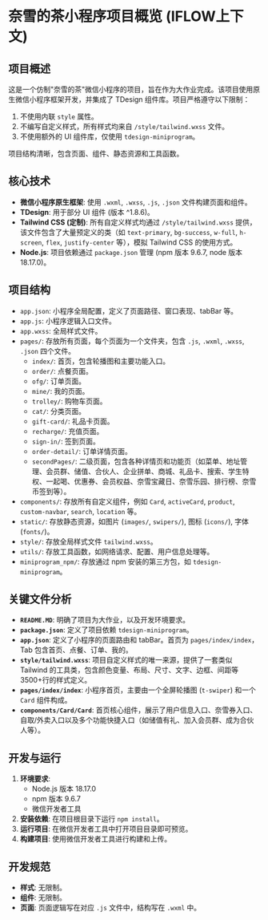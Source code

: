 # 奈雪的茶小程序项目概览 (IFLOW上下文)

## 项目概述

这是一个仿制"奈雪的茶"微信小程序的项目，旨在作为大作业完成。该项目使用原生微信小程序框架开发，并集成了 TDesign 组件库。项目严格遵守以下限制：

1.  不使用内联 `style` 属性。
2.  不编写自定义样式，所有样式均来自 `/style/tailwind.wxss` 文件。
3.  不使用额外的 UI 组件库，仅使用 `tdesign-miniprogram`。

项目结构清晰，包含页面、组件、静态资源和工具函数。

## 核心技术

*   **微信小程序原生框架**: 使用 `.wxml`, `.wxss`, `.js`, `.json` 文件构建页面和组件。
*   **TDesign**: 用于部分 UI 组件 (版本 ^1.8.6)。
*   **Tailwind CSS (定制)**: 所有自定义样式均通过 `/style/tailwind.wxss` 提供，该文件包含了大量预定义的类（如 `text-primary`, `bg-success`, `w-full`, `h-screen`, `flex`, `justify-center` 等），模拟 Tailwind CSS 的使用方式。
*   **Node.js**: 项目依赖通过 `package.json` 管理 (npm 版本 9.6.7, node 版本 18.17.0)。

## 项目结构

*   `app.json`: 小程序全局配置，定义了页面路径、窗口表现、tabBar 等。
*   `app.js`: 小程序逻辑入口文件。
*   `app.wxss`: 全局样式文件。
*   `pages/`: 存放所有页面，每个页面为一个文件夹，包含 `.js`, `.wxml`, `.wxss`, `.json` 四个文件。
    *   `index/`: 首页，包含轮播图和主要功能入口。
    *   `order/`: 点餐页面。
    *   `ofg/`: 订单页面。
    *   `mine/`: 我的页面。
    *   `trolley/`: 购物车页面。
    *   `cat/`: 分类页面。
    *   `gift-card/`: 礼品卡页面。
    *   `recharge/`: 充值页面。
    *   `sign-in/`: 签到页面。
    *   `order-detail/`: 订单详情页面。
    *   `secondPages/`: 二级页面，包含各种详情页和功能页（如菜单、地址管理、会员群、储值、合伙人、企业拼单、商城、礼品卡、搜索、学生特权、一起喝、优惠券、会员权益、奈雪宝藏日、奈雪乐园、排行榜、奈雪币签到等）。
*   `components/`: 存放所有自定义组件，例如 `Card`, `activeCard`, `product`, `custom-navbar`, `search`, `location` 等。
*   `static/`: 存放静态资源，如图片 (`images/`, `swipers/`), 图标 (`icons/`), 字体 (`fonts/`)。
*   `style/`: 存放全局样式文件 `tailwind.wxss`。
*   `utils/`: 存放工具函数，如网络请求、配置、用户信息处理等。
*   `miniprogram_npm/`: 存放通过 npm 安装的第三方包，如 `tdesign-miniprogram`。

## 关键文件分析

*   **`README.MD`**: 明确了项目为大作业，以及开发环境要求。
*   **`package.json`**: 定义了项目依赖 `tdesign-miniprogram`。
*   **`app.json`**: 定义了小程序的页面路由和 tabBar。首页为 `pages/index/index`，Tab 包含首页、点餐、订单、我的。
*   **`style/tailwind.wxss`**: 项目自定义样式的唯一来源，提供了一套类似 Tailwind 的工具类，包含颜色变量、布局、尺寸、文字、边框、间距等3500+行的样式定义。
*   **`pages/index/index`**: 小程序首页，主要由一个全屏轮播图 (`t-swiper`) 和一个 `Card` 组件构成。
*   **`components/Card/Card`**: 首页核心组件，展示了用户信息入口、奈雪券入口、自取/外卖入口以及多个功能快捷入口（如储值有礼、加入会员群、成为合伙人等）。

## 开发与运行

1.  **环境要求**:
    *   Node.js 版本 18.17.0
    *   npm 版本 9.6.7
    *   微信开发者工具
2.  **安装依赖**: 在项目根目录下运行 `npm install`。
3.  **运行项目**: 在微信开发者工具中打开项目目录即可预览。
4.  **构建项目**: 使用微信开发者工具进行构建和上传。

## 开发规范

*   **样式**: 无限制。
*   **组件**: 无限制。
*   **页面**: 页面逻辑写在对应 `.js` 文件中，结构写在 `.wxml` 中。
